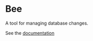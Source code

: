# Bee

A tool for managing database changes.

See the [documentation][1]


  [1]: http://bluesoft.github.io/bee
